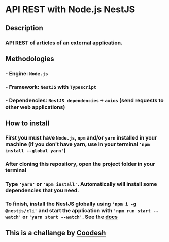 # API REST with Node.js NestJS

## Description
### API REST of articles of an external application.

## Methodologies
### - Engine: `Node.js`
### - Framework: `NestJS` with `Typescript`
### - Dependencies: `NestJS dependencies` + `axios` (send requests to other web applications)

## How to install
### First you must have `Node.js`, `npm` and/or `yarn` installed in your machine (if you don't have yarn, use in your terminal `'npm install --global yarn'`)
### After cloning this repository, open the project folder in your terminal
### Type `'yarn'` or `'npm install'`. Automatically will install some dependencies that you need.
### To finish, install the NestJS globally using `'npm i -g @nestjs/cli'` and start the application with `'npm run start --watch'` or `'yarn start --watch'`. See the [docs](https://docs.nestjs.com/)

## This is a challange by [__Coodesh__](https://coodesh.com/)
